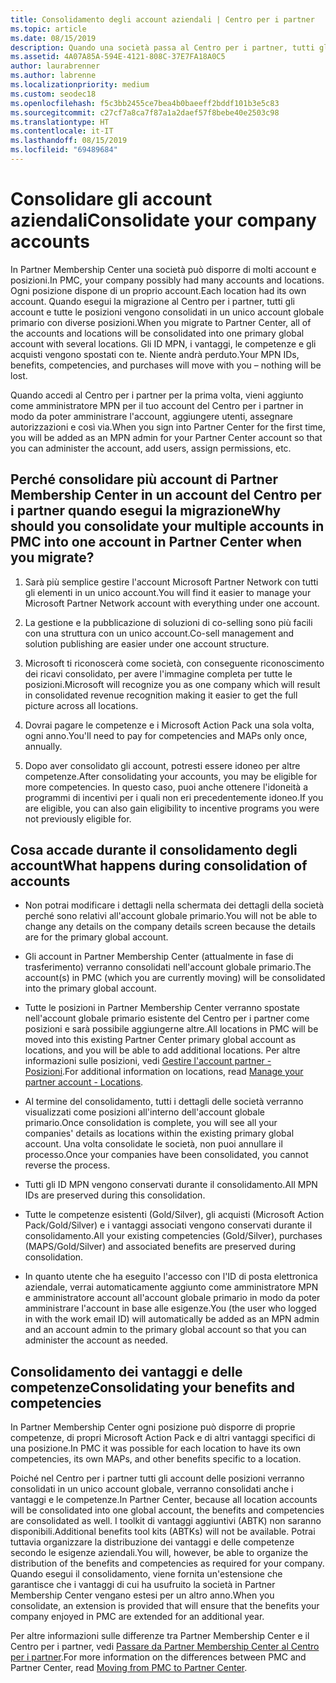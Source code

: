 ```yaml
---
title: Consolidamento degli account aziendali | Centro per i partner
ms.topic: article
ms.date: 08/15/2019
description: Quando una società passa al Centro per i partner, tutti gli account vengono consolidati in un unico account
ms.assetid: 4A07A85A-594E-4121-808C-37E7FA18A0C5
author: laurabrenner
ms.author: labrenne
ms.localizationpriority: medium
ms.custom: seodec18
ms.openlocfilehash: f5c3bb2455ce7bea4b0baeeff2bddf101b3e5c83
ms.sourcegitcommit: c27cf7a8ca7f87a1a2daef57f8bebe40e2503c98
ms.translationtype: HT
ms.contentlocale: it-IT
ms.lasthandoff: 08/15/2019
ms.locfileid: "69489684"
---
```

# <a name="consolidate-your-company-accounts"></a><span data-ttu-id="2d723-103">Consolidare gli account aziendali</span><span class="sxs-lookup"><span data-stu-id="2d723-103">Consolidate your company accounts</span></span>

<span data-ttu-id="2d723-104">In Partner Membership Center una società può disporre di molti account e posizioni.</span><span class="sxs-lookup"><span data-stu-id="2d723-104">In PMC, your company possibly had many accounts and locations.</span></span> <span data-ttu-id="2d723-105">Ogni posizione dispone di un proprio account.</span><span class="sxs-lookup"><span data-stu-id="2d723-105">Each location had its own account.</span></span> <span data-ttu-id="2d723-106">Quando esegui la migrazione al Centro per i partner, tutti gli account e tutte le posizioni vengono consolidati in un unico account globale primario con diverse posizioni.</span><span class="sxs-lookup"><span data-stu-id="2d723-106">When you migrate to Partner Center, all of the accounts and locations will be consolidated into one primary global account with several locations.</span></span> <span data-ttu-id="2d723-107">Gli ID MPN, i vantaggi, le competenze e gli acquisti vengono spostati con te. Niente andrà perduto.</span><span class="sxs-lookup"><span data-stu-id="2d723-107">Your MPN IDs, benefits, competencies, and purchases will move with you – nothing will be lost.</span></span> 

<span data-ttu-id="2d723-108">Quando accedi al Centro per i partner per la prima volta, vieni aggiunto come amministratore MPN per il tuo account del Centro per i partner in modo da poter amministrare l'account, aggiungere utenti, assegnare autorizzazioni e così via.</span><span class="sxs-lookup"><span data-stu-id="2d723-108">When you sign into Partner Center for the first time, you will be added as an MPN admin for your Partner Center account so that you can administer the account, add users, assign permissions, etc.</span></span> 

## <a name="why-should-you-consolidate-your-multiple-accounts-in-pmc-into-one-account-in-partner-center-when-you-migrate"></a><span data-ttu-id="2d723-109">Perché consolidare più account di Partner Membership Center in un account del Centro per i partner quando esegui la migrazione</span><span class="sxs-lookup"><span data-stu-id="2d723-109">Why should you consolidate your multiple accounts in PMC into one account in Partner Center when you migrate?</span></span>

1. <span data-ttu-id="2d723-110">Sarà più semplice gestire l'account Microsoft Partner Network con tutti gli elementi in un unico account.</span><span class="sxs-lookup"><span data-stu-id="2d723-110">You will find it easier to manage your Microsoft Partner Network account with everything under one account.</span></span>

2. <span data-ttu-id="2d723-111">La gestione e la pubblicazione di soluzioni di co-selling sono più facili con una struttura con un unico account.</span><span class="sxs-lookup"><span data-stu-id="2d723-111">Co-sell management and solution publishing are easier under one account structure.</span></span>

3. <span data-ttu-id="2d723-112">Microsoft ti riconoscerà come società, con conseguente riconoscimento dei ricavi consolidato, per avere l'immagine completa per tutte le posizioni.</span><span class="sxs-lookup"><span data-stu-id="2d723-112">Microsoft will recognize you as one company which will result in consolidated revenue recognition making it easier to get the full picture across all locations.</span></span>  

4. <span data-ttu-id="2d723-113">Dovrai pagare le competenze e i Microsoft Action Pack una sola volta, ogni anno.</span><span class="sxs-lookup"><span data-stu-id="2d723-113">You'll need to pay for competencies and MAPs only once, annually.</span></span>

5. <span data-ttu-id="2d723-114">Dopo aver consolidato gli account, potresti essere idoneo per altre competenze.</span><span class="sxs-lookup"><span data-stu-id="2d723-114">After consolidating your accounts, you may be eligible for more competencies.</span></span> <span data-ttu-id="2d723-115">In questo caso, puoi anche ottenere l'idoneità a programmi di incentivi per i quali non eri precedentemente idoneo.</span><span class="sxs-lookup"><span data-stu-id="2d723-115">If you are eligible, you can also gain eligibility to incentive programs you were not previously eligible for.</span></span>


## <a name="what-happens-during-consolidation-of-accounts"></a><span data-ttu-id="2d723-116">Cosa accade durante il consolidamento degli account</span><span class="sxs-lookup"><span data-stu-id="2d723-116">What happens during consolidation of accounts</span></span>

- <span data-ttu-id="2d723-117">Non potrai modificare i dettagli nella schermata dei dettagli della società perché sono relativi all'account globale primario.</span><span class="sxs-lookup"><span data-stu-id="2d723-117">You will not be able to change any details on the company details screen because the details are for the primary global account.</span></span> 

- <span data-ttu-id="2d723-118">Gli account in Partner Membership Center (attualmente in fase di trasferimento) verranno consolidati nell'account globale primario.</span><span class="sxs-lookup"><span data-stu-id="2d723-118">The account(s) in PMC (which you are currently moving) will be consolidated into the primary global account.</span></span> 

- <span data-ttu-id="2d723-119">Tutte le posizioni in Partner Membership Center verranno spostate nell'account globale primario esistente del Centro per i partner come posizioni e sarà possibile aggiungerne altre.</span><span class="sxs-lookup"><span data-stu-id="2d723-119">All locations in PMC will be moved into this existing Partner Center primary global account as locations, and you will be able to add additional locations.</span></span> <span data-ttu-id="2d723-120">Per altre informazioni sulle posizioni, vedi [Gestire l'account partner - Posizioni](manage-locations.md).</span><span class="sxs-lookup"><span data-stu-id="2d723-120">For additional information on locations, read  [Manage your partner account - Locations](manage-locations.md).</span></span>

- <span data-ttu-id="2d723-121">Al termine del consolidamento, tutti i dettagli delle società verranno visualizzati come posizioni all'interno dell'account globale primario.</span><span class="sxs-lookup"><span data-stu-id="2d723-121">Once consolidation is complete, you will see all your companies' details as locations within the existing primary global account.</span></span> <span data-ttu-id="2d723-122">Una volta consolidate le società, non puoi annullare il processo.</span><span class="sxs-lookup"><span data-stu-id="2d723-122">Once your companies have been consolidated, you cannot reverse the process.</span></span>

- <span data-ttu-id="2d723-123">Tutti gli ID MPN vengono conservati durante il consolidamento.</span><span class="sxs-lookup"><span data-stu-id="2d723-123">All MPN IDs are preserved during this consolidation.</span></span>

- <span data-ttu-id="2d723-124">Tutte le competenze esistenti (Gold/Silver), gli acquisti (Microsoft Action Pack/Gold/Silver) e i vantaggi associati vengono conservati durante il consolidamento.</span><span class="sxs-lookup"><span data-stu-id="2d723-124">All your existing competencies (Gold/Silver), purchases (MAPS/Gold/Silver) and associated benefits are preserved during consolidation.</span></span>

- <span data-ttu-id="2d723-125">In quanto utente che ha eseguito l'accesso con l'ID di posta elettronica aziendale, verrai automaticamente aggiunto come amministratore MPN e amministratore account all'account globale primario in modo da poter amministrare l'account in base alle esigenze.</span><span class="sxs-lookup"><span data-stu-id="2d723-125">You (the user who logged in with the work email ID) will automatically be added as an MPN admin and an account admin to the primary global account so that you can administer the account as needed.</span></span> 


## <a name="consolidating-your-benefits-and-competencies"></a><span data-ttu-id="2d723-126">Consolidamento dei vantaggi e delle competenze</span><span class="sxs-lookup"><span data-stu-id="2d723-126">Consolidating your benefits and competencies</span></span>

<span data-ttu-id="2d723-127">In Partner Membership Center ogni posizione può disporre di proprie competenze, di propri Microsoft Action Pack e di altri vantaggi specifici di una posizione.</span><span class="sxs-lookup"><span data-stu-id="2d723-127">In PMC it was possible for each location to have its own competencies, its own MAPs, and other benefits specific to a location.</span></span>

<span data-ttu-id="2d723-128">Poiché nel Centro per i partner tutti gli account delle posizioni verranno consolidati in un unico account globale, verranno consolidati anche i vantaggi e le competenze.</span><span class="sxs-lookup"><span data-stu-id="2d723-128">In Partner Center, because all location accounts will be consolidated into one global account, the benefits and competencies are consolidated as well.</span></span> <span data-ttu-id="2d723-129">I toolkit di vantaggi aggiuntivi (ABTK) non saranno disponibili.</span><span class="sxs-lookup"><span data-stu-id="2d723-129">Additional benefits tool kits (ABTKs) will not be available.</span></span> <span data-ttu-id="2d723-130">Potrai tuttavia organizzare la distribuzione dei vantaggi e delle competenze secondo le esigenze aziendali.</span><span class="sxs-lookup"><span data-stu-id="2d723-130">You will, however, be able to organize the distribution of the benefits and competencies as required for your company.</span></span> <span data-ttu-id="2d723-131">Quando esegui il consolidamento, viene fornita un'estensione che garantisce che i vantaggi di cui ha usufruito la società in Partner Membership Center vengano estesi per un altro anno.</span><span class="sxs-lookup"><span data-stu-id="2d723-131">When you consolidate, an extension is provided that will ensure that the benefits your company enjoyed in PMC are extended for an additional year.</span></span>

<span data-ttu-id="2d723-132">Per altre informazioni sulle differenze tra Partner Membership Center e il Centro per i partner, vedi [Passare da Partner Membership Center al Centro per i partner](guide-to-migration.md).</span><span class="sxs-lookup"><span data-stu-id="2d723-132">For more information on the differences between PMC and Partner Center, read [Moving from PMC to Partner Center](guide-to-migration.md).</span></span>

